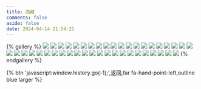 ```yaml
---
title: 西藏
comments: false
aside: false
date: 2024-04-14 21:54:21
---
```


{% gallery %}
![](https://fastly.jsdelivr.net/gh/windshadow233/BlogStorage@files/webp/3967a5f81f04965c826f8dcf1c910612.webp)
![](https://fastly.jsdelivr.net/gh/windshadow233/BlogStorage@files/webp/2f96fae21a964cadade27e592058b6b5.webp)
![](https://fastly.jsdelivr.net/gh/windshadow233/BlogStorage@files/webp/32c0e819cf8f42e8e19c2edbfee844b8.webp)
![](https://fastly.jsdelivr.net/gh/windshadow233/BlogStorage@files/webp/f3183a08a1d3032a3ef4ac25e4d99dce.webp)
![](https://fastly.jsdelivr.net/gh/windshadow233/BlogStorage@files/webp/8202b107b686084eacf889ff0cf009ad.webp)
![](https://fastly.jsdelivr.net/gh/windshadow233/BlogStorage@files/webp/2f5962a6b701fcc6e3c781f1a3c668bc.webp)
![](https://fastly.jsdelivr.net/gh/windshadow233/BlogStorage@files/webp/1bcf79f79932fb629c32db1e6be40724.webp)
![](https://fastly.jsdelivr.net/gh/windshadow233/BlogStorage@files/jpeg/e3d5caaf10313fe25907955c341f34db.jpeg)
![](https://fastly.jsdelivr.net/gh/windshadow233/BlogStorage@files/webp/f73b4a6acf3c9fbff09c7c55aa37c5cd.webp)
![](https://fastly.jsdelivr.net/gh/windshadow233/BlogStorage@files/webp/7a7ff7a0b6df30cd5f1317dd045a642e.webp)
![](https://fastly.jsdelivr.net/gh/windshadow233/BlogStorage@files/webp/6a77b1dce6dcef4416eb899f9552b3e9.webp)
![](https://fastly.jsdelivr.net/gh/windshadow233/BlogStorage@files/webp/9f82772ad8c822066a9e295dc789cc6f.webp)
![](https://fastly.jsdelivr.net/gh/windshadow233/BlogStorage@files/webp/7357aa0a8c13d44c20efda0dcde7d7fc.webp)
![](https://fastly.jsdelivr.net/gh/windshadow233/BlogStorage@files/webp/af5f3f405af84695a88de88e4b0fb94e.webp)
![](https://fastly.jsdelivr.net/gh/windshadow233/BlogStorage@files/webp/2b888e9bfcc6a6a9b3c3cbf5896a6f88.webp)
![](https://fastly.jsdelivr.net/gh/windshadow233/BlogStorage@files/webp/9ed8a79cf115e57ba4ffc1f43cb209fe.webp)
![](https://fastly.jsdelivr.net/gh/windshadow233/BlogStorage@files/webp/c15d03fa29efc284713b4905c7432353.webp)
![](https://fastly.jsdelivr.net/gh/windshadow233/BlogStorage@files/webp/d5d954b09b69e3a3550fbc3112df5698.webp)
![](https://fastly.jsdelivr.net/gh/windshadow233/BlogStorage@files/webp/2291bc38e4072d2791135c3eed267da1.webp)
![](https://fastly.jsdelivr.net/gh/windshadow233/BlogStorage@files/webp/aa9a3ca7fb0a0fc84bb7a35b0467980e.webp)
![](https://fastly.jsdelivr.net/gh/windshadow233/BlogStorage@files/webp/ae8ad542682a04e5607aea6aa34cad82.webp)
![](https://fastly.jsdelivr.net/gh/windshadow233/BlogStorage@files/webp/8d2ff11d690b5a663d3da6b36184a28c.webp)
![](https://fastly.jsdelivr.net/gh/windshadow233/BlogStorage@files/jpeg/4e704d0ae80a4e075a07e2eeca207f9e.jpeg)
![](https://fastly.jsdelivr.net/gh/windshadow233/BlogStorage@files/webp/932cd0bd336f3cd26fea77f7dcc205af.webp)
![](https://fastly.jsdelivr.net/gh/windshadow233/BlogStorage@files/webp/8b2ea166dcc1a5498443668bc6a15f98.webp)
![](https://fastly.jsdelivr.net/gh/windshadow233/BlogStorage@files/webp/12757bca9bb34d8009eef8a47a63ceec.webp)
![](https://fastly.jsdelivr.net/gh/windshadow233/BlogStorage@files/webp/51b9df6913d5b9fc3b0c40286675d06f.webp)
![](https://fastly.jsdelivr.net/gh/windshadow233/BlogStorage@files/jpeg/5d4864c6e5b48e60d6ea6bb1cf967540.jpeg)
![](https://fastly.jsdelivr.net/gh/windshadow233/BlogStorage@files/webp/796f7e0f9e7023f31995074de5e3518a.webp)
![](https://fastly.jsdelivr.net/gh/windshadow233/BlogStorage@files/jpeg/745f3795dcb645a2722f987cc1b3484f.jpeg)
![](https://fastly.jsdelivr.net/gh/windshadow233/BlogStorage@files/webp/b8fea879cb1467177e6b1fc3a142c736.webp)
![](https://fastly.jsdelivr.net/gh/windshadow233/BlogStorage@files/webp/a1f19b199b61f241ae55e2c0ccbce9dd.webp)
![](https://fastly.jsdelivr.net/gh/windshadow233/BlogStorage@files/webp/7626d87caf884637e9761cd17b6f582f.webp)
![](https://fastly.jsdelivr.net/gh/windshadow233/BlogStorage@files/webp/8b1e89e42a99c11d7fdc3945715bd9cb.webp)
![](https://fastly.jsdelivr.net/gh/windshadow233/BlogStorage@files/webp/af0cb68a8419a936aae72e1f2b4943d0.webp)
![](https://fastly.jsdelivr.net/gh/windshadow233/BlogStorage@files/webp/fb9fb2fd218334e00c869551a729b62d.webp)
![](https://fastly.jsdelivr.net/gh/windshadow233/BlogStorage@files/webp/3d705c4425b5cd51482e4d84504a7407.webp)
![](https://fastly.jsdelivr.net/gh/windshadow233/BlogStorage@files/webp/7b0dee2f70db5bf1efd66bc92359ffdd.webp)
![](https://fastly.jsdelivr.net/gh/windshadow233/BlogStorage@files/webp/8e07808aab61e049e853d48115079e83.webp)
![](https://fastly.jsdelivr.net/gh/windshadow233/BlogStorage@files/webp/bf6c5d77b58fe0c4d04ea8eb9e8fc1cd.webp)
![](https://fastly.jsdelivr.net/gh/windshadow233/BlogStorage@files/webp/491cea263d2f5bd805f8a2c8781f3139.webp)
![](https://fastly.jsdelivr.net/gh/windshadow233/BlogStorage@files/jpeg/804d85b2b1fb77cf8dc0b753cb1f7b18.jpeg)
![](https://fastly.jsdelivr.net/gh/windshadow233/BlogStorage@files/webp/5add9e8fec3a4f5602fc27f6aac2e544.webp)
{% endgallery %}

{% btn 'javascript:window.history.go(-1);',返回,far fa-hand-point-left,outline blue larger %}
